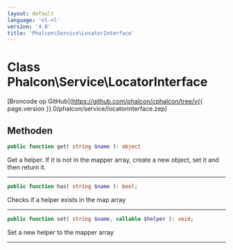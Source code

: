 ```yaml
---
layout: default
language: 'nl-nl'
version: '4.0'
title: 'Phalcon\Service\LocatorInterface'
---
```

# Class **Phalcon\Service\LocatorInterface**

[Broncode op GitHub](https://github.com/phalcon/cphalcon/tree/v{{ page.version }}.0/phalcon/service/locatorinterface.zep)

## Methoden

```php
public function get( string $name ): object
```

Get a helper. If it is not in the mapper array, create a new object, set it and then return it.

* * *

```php
public function has( string $name ): bool;
```

Checks if a helper exists in the map array

* * *

```php
public function set( string $name, callable $helper ): void;
```

Set a new helper to the mapper array

* * *
